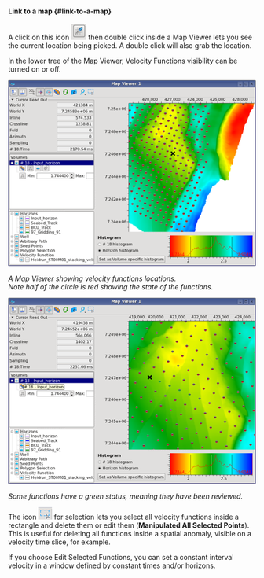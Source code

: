 #### Link to a map {#link-to-a-map}

A click on this icon ![](/assets/077_Processing.png) then double click inside a Map Viewer lets you see the current location being picked. A double click will also grab the location.

In the lower tree of the Map Viewer, Velocity Functions visibility can be turned on or off.

![](/assets/078_Processing.png)

_A Map Viewer showing velocity functions locations.  
Note half of the circle is red showing the state of the functions._

![](/assets/079_Processing.png)

_Some functions have a green status, meaning they have been reviewed._

The icon ![](/assets/080_Processing.png)  for selection lets you select all velocity functions inside a rectangle and delete them or edit them \(**Manipulated All Selected Points**\). This is useful for deleting all functions inside a spatial anomaly, visible on a velocity time slice, for example.

If you choose Edit Selected Functions, you can set a constant interval velocity in a window defined by constant times and/or horizons.

